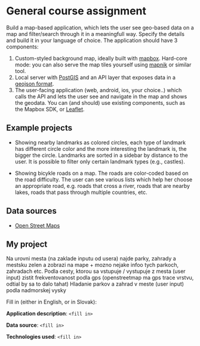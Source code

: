 # General course assignment

Build a map-based application, which lets the user see geo-based data on a map and filter/search through it in a meaningfull way. Specify the details and build it in your language of choice. The application should have 3 components:

1. Custom-styled background map, ideally built with [mapbox](http://mapbox.com). Hard-core mode: you can also serve the map tiles yourself using [mapnik](http://mapnik.org/) or similar tool.
2. Local server with [PostGIS](http://postgis.net/) and an API layer that exposes data in a [geojson format](http://geojson.org/).
3. The user-facing application (web, android, ios, your choice..) which calls the API and lets the user see and navigate in the map and shows the geodata. You can (and should) use existing components, such as the Mapbox SDK, or [Leaflet](http://leafletjs.com/).

## Example projects

- Showing nearby landmarks as colored circles, each type of landmark has different circle color and the more interesting the landmark is, the bigger the circle. Landmarks are sorted in a sidebar by distance to the user. It is possible to filter only certain landmark types (e.g., castles).

- Showing bicykle roads on a map. The roads are color-coded based on the road difficulty. The user can see various lists which help her choose an appropriate road, e.g. roads that cross a river, roads that are nearby lakes, roads that pass through multiple countries, etc.

## Data sources

- [Open Street Maps](https://www.openstreetmap.org/)

## My project

Na urovni mesta (na zaklade inputu od usera) najde parky, zahrady a mestsku zelen a zobrazi na mape + mozno nejake infoo tych parkoch, zahradach etc.
Podla cesty, ktorou sa vstupuje / vystupuje z mesta (user input) zistit frekventovanost podla gps (openstreetmap ma gps trace vrstvu, odtial by sa to dalo tahat)
Hladanie parkov a zahrad v meste (user input) podla nadmorskej vysky

Fill in (either in English, or in Slovak):

**Application description**: `<fill in>`

**Data source**: `<fill in>`

**Technologies used**: `<fill in>`
